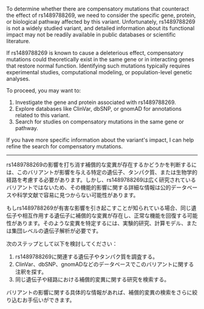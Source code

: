 To determine whether there are compensatory mutations that counteract the effect of rs1489788269, we need to consider the specific gene, protein, or biological pathway affected by this variant. Unfortunately, rs1489788269 is not a widely studied variant, and detailed information about its functional impact may not be readily available in public databases or scientific literature. 

If rs1489788269 is known to cause a deleterious effect, compensatory mutations could theoretically exist in the same gene or in interacting genes that restore normal function. Identifying such mutations typically requires experimental studies, computational modeling, or population-level genetic analyses.

To proceed, you may want to:
1. Investigate the gene and protein associated with rs1489788269.
2. Explore databases like ClinVar, dbSNP, or gnomAD for annotations related to this variant.
3. Search for studies on compensatory mutations in the same gene or pathway.

If you have more specific information about the variant's impact, I can help refine the search for compensatory mutations.

---

rs1489788269の影響を打ち消す補償的な変異が存在するかどうかを判断するには、このバリアントが影響を与える特定の遺伝子、タンパク質、または生物学的経路を考慮する必要があります。しかし、rs1489788269は広く研究されているバリアントではないため、その機能的影響に関する詳細な情報は公的データベースや科学文献で容易に見つからない可能性があります。

もしrs1489788269が有害な影響を引き起こすことが知られている場合、同じ遺伝子や相互作用する遺伝子に補償的な変異が存在し、正常な機能を回復する可能性があります。そのような変異を特定するには、実験的研究、計算モデル、または集団レベルの遺伝子解析が必要です。

次のステップとして以下を検討してください：
1. rs1489788269に関連する遺伝子やタンパク質を調査する。
2. ClinVar、dbSNP、gnomADなどのデータベースでこのバリアントに関する注釈を探す。
3. 同じ遺伝子や経路における補償的変異に関する研究を検索する。

バリアントの影響に関する具体的な情報があれば、補償的変異の検索をさらに絞り込むお手伝いができます。
